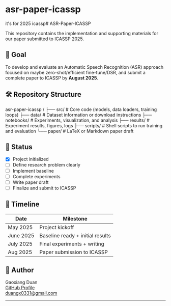 # asr-paper-icassp
it's for 2025 icassp# ASR-Paper-ICASSP

This repository contains the implementation and supporting materials for our paper submitted to ICASSP 2025.

## 🎯 Goal

To develop and evaluate an Automatic Speech Recognition (ASR) approach focused on maybe zero-shot/efficient fine-tune/DSR, and submit a complete paper to ICASSP by **August 2025**.

## 🛠 Repository Structure

asr-paper-icassp /
├── src/ # Core code (models, data loaders, training loops)
├── data/ # Dataset information or download instructions
├── notebooks/ # Experiments, visualization, and analysis
├── results/ # Experiment results, figures, logs
├── scripts/ # Shell scripts to run training and evaluation
└── paper/ # LaTeX or Markdown paper draft

## 🚧 Status

- [x] Project initialized
- [ ] Define research problem clearly
- [ ] Implement baseline
- [ ] Complete experiments
- [ ] Write paper draft
- [ ] Finalize and submit to ICASSP

## 📅 Timeline

| Date | Milestone |
|------|-----------|
| May 2025 | Project kickoff |
| June 2025 | Baseline ready + initial results |
| July 2025 | Final experiments + writing |
| Aug 2025 | Paper submission to ICASSP |

## 🧠 Author

Gaoxiang Duan  
[GitHub Profile](https://github.com/S0ar1)  
duangx0331@gmail.com

---

